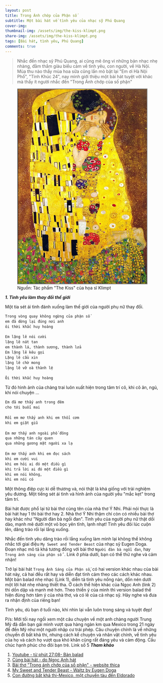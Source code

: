```yaml
---
layout: post
title: Trong Ánh chớp của Phận số 
subtitle: Một bài hát về tình yêu của nhạc sỹ Phú Quang   
cover-img: 
thumbnail-img: /assets/img/the-kiss-klimpt.png
share-img: /assets/img/the-kiss-klimpt.png
tags: [Bài hát, tình yêu, Phú Quang]
comments: true
---
```


> Nhắc đến nhạc sỹ Phú Quang, ai cũng mê ông vì những bản nhạc nhẹ nhàng, đằm thắm giàu biểu cảm về tình yêu, con người, về Hà Nội. Mùa thu nào thấy mùa hoa sữa cũng lần mò bật lại "Em ơi Hà Nội Phố", "Tình Khúc 24", nay mình giới thiệu một bài hát tuyệt vời khác mà thấy ít người nhắc đến "Trong Ánh chớp của số phận" 

<figure>
<img src="/assets/img/the-kiss-klimpt.png" alt="Trong Ánh chớp của số phận" style="border: 2px solid  gray;">
<figcaption>Nguồn: Tác phẩm "The Kiss" của họa sĩ Klimpt
</figcaption>
</figure>


***1\. Tình yêu làm thay đổi thế giới***

Một tia sét ái tình đánh xuống làm thế giới của người phụ nữ thay đổi. 

```html
Trong vòng quay không ngừng của phận số
em đã dừng lại đúng nơi anh
ôi thời khắc huy hoàng

Em lặng lẽ nói cười
lặng lẽ nát tan
em thành lá, thành sương, thành lửa
Em lặng lẽ kêu gọi
Lặng lẽ cầu xin
lặng lẽ chờ mong
lặng lẽ vỡ oà thành lệ

Ôi thời khắc huy hoàng
```
Từ đó hình ảnh của chàng trai luôn xuất hiện trong tâm trí cô, khi cô ăn, ngủ, khi nói chuyện ...

```html
Em đã mơ thấy anh trong đêm
cho tới buổi mai

Rồi em mơ thấy anh khi em thổi cơm
khi em giặt giũ

Em mơ thấy anh ngoài phố đông
qua những tán cây quen
qua những gương mặt người xa lạ

Em mơ thấy anh khi em đọc sách
khi em cười vui
khi em hỏi ai đó một điều gì
khi trả lời ai đó một điều gì
khi em nói không,
khi em nói có
```
Một thông điệp cực kì dễ thương và, nói thật là khá giống với trải nghiệm yêu đương. Một tiếng sét ái tình và hình ảnh của người yêu "mắc kẹt" trong tâm trí. 

Bài hát được phổ lại từ bài thơ cùng tên của nhà thơ Ý Nhi. Phải nói thực là bài hát hay 1 thì bài thơ hay 2. Nhà  thơ Ý Nhi thậm chí còn có nhiều bài thơ hay khác như "Người đàn bà ngồi đan". Tình yêu của người phụ nữ thật dồi dào, mạnh mẽ dưới một vỏ bọc yên tĩnh, lạnh nhạt! Tình yêu đôi lúc cuộn lên, dâng trào rồi lại lắng xuống.

Nhắc đến tình yêu dâng trào rồi lắng xuống làm mình lại không thể không nhắc tới giai điệu `My Sweet and Tender Beast` của nhạc sỹ Eugen Doga. Đoạn nhạc mô tả khá tương đồng với bài thơ `Người đàn bà ngồi đan`, hay `Trong ánh sáng của phận số` `. Link ở phía dưới, bạn có thể thử nghe và cảm nhận!

Trở lại bài hát `Trong Ánh Sáng của Phận số`, có hai version khác nhau của bài hát này, cả hai đều rất hay và diễn đạt tình cảm theo các cách khác nhau. Một bản balad nhẹ nhạc (Link 1), diễn tả tình yêu nồng nàn, dồn nén dưới một lời hát nhẹ nhàng thiết tha. Ở cách thể hiện khác của Ngọc Anh (link 2) thì dồn dập và mạnh mẽ hơn. Theo thiển ý của mình thì version balad thể hiện đúng hơn tâm ý của nhà thơ, và có lẽ của cả nhạc sỹ. Hãy nghe và đưa ra nhận định của riêng bạn!

Tình yêu, dù bạn ở tuổi nào, khi nhìn lại vẫn luôn trong sáng và tuyệt đẹp!


P/s: Mới tối nay ngồi xem một câu chuyện về một anh chàng người Trung Mỹ đã dẫn bạn gái mình vượt qua hàng ngàn km qua Mexico trong 21 ngày để đến Mỹ như một người nhập cư trái phép. Câu chuyện chính là về những chuyến đi bất khả thi, nhưng cách kể chuyện và nhân vật chính, về tình yêu của họ và cách họ vượt qua khó khăn cũng rất đáng yêu và cảm động. Cầu chúc hạnh phúc cho đôi bạn trẻ. Link số 5 
***Tham khảo***

1. [Youtube - từ phút 27:08- Bản balad](https://youtu.be/sEuun_QMBjg?si=X495cfAIRLDXjCd6&t=1629)
2. [Cùng bài hát - do Ngọc Anh hát](https://youtu.be/zZzF0zChkXI?si=UgYMtrdU0kds3jZ0)
3. [Bài thơ "Trong ánh chớp của số phận" - website thica](https://www.thivien.net/%C3%9D-Nhi/Trong-%C3%A1nh-ch%E1%BB%9Bp-s%E1%BB%91-ph%E1%BA%ADn-N%C4%83m-l%E1%BB%9Di-c%E1%BB%A7a-b%C3%A0i-h%C3%A1t/poem-WGOaOdTGzi4AmnIzotYoyQ)
4. [My Sweet and Tender Beast - Waltz by Eugen Doga](https://youtu.be/gvUg7KLAclA)
5. [Con đường bất khả thi-Mexico, một chuyến tàu đến Eldorado](https://youtu.be/Cea8piIE1Jw)